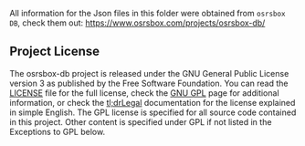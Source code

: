 All information for the Json files in this folder were obtained from `osrsbox DB`, check them out: https://www.osrsbox.com/projects/osrsbox-db/

## Project License

The osrsbox-db project is released under the GNU General Public License version 3 as published by the Free Software Foundation. You can read the [LICENSE](https://www.osrsbox.com/projects/osrsbox-db/LICENSE) file for the full license, check the [GNU GPL](https://www.gnu.org/licenses/gpl-3.0.en.html) page for additional information, or check the [tl;drLegal](https://tldrlegal.com/license/gnu-general-public-license-v3-(gpl-3)) documentation for the license explained in simple English. The GPL license is specified for all source code contained in this project. Other content is specified under GPL if not listed in the Exceptions to GPL below.
